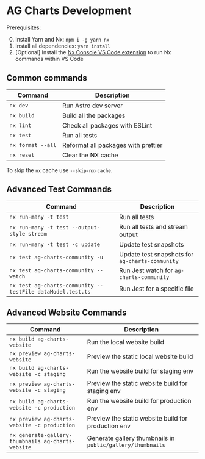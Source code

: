 # AG Charts Development

Prerequisites:

0. Install Yarn and Nx: `npm i -g yarn nx`
1. Install all dependencies: `yarn install`
2. [Optional] Install the [Nx Console VS Code extension](https://marketplace.visualstudio.com/items?itemName=nrwl.angular-console) to run Nx commands within VS Code

## Common commands

| Command           | Description                         |
| ----------------- | ----------------------------------- |
| `nx dev`          | Run Astro dev server                |
| `nx build`        | Build all the packages              |
| `nx lint`         | Check all packages with ESLint      |
| `nx test`         | Run all tests                       |
| `nx format --all` | Reformat all packages with prettier |
| `nx reset`        | Clear the NX cache                  |

To skip the `nx` cache use `--skip-nx-cache`.

## Advanced Test Commands

| Command                                                    | Description                                     |
| ---------------------------------------------------------- | ----------------------------------------------- |
| `nx run-many -t test`                                      | Run all tests                                   |
| `nx run-many -t test --output-style stream`                | Run all tests and stream output                 |
| `nx run-many -t test -c update`                            | Update test snapshots                           |
| `nx test ag-charts-community -u`                           | Update test snapshots for `ag-charts-community` |
| `nx test ag-charts-community --watch`                      | Run Jest watch for `ag-charts-community`        |
| `nx test ag-charts-community --testFile dataModel.test.ts` | Run Jest for a specific file                    |

## Advanced Website Commands

| Command                                            | Description                                                |
| -------------------------------------------------- | ---------------------------------------------------------- |
| `nx build ag-charts-website`                       | Run the local website build                                |
| `nx preview ag-charts-website`                     | Preview the static local website build                     |
| `nx build ag-charts-website -c staging`            | Run the website build for staging env                      |
| `nx preview ag-charts-website -c staging`          | Preview the static website build for staging env           |
| `nx build ag-charts-website -c production`         | Run the website build for production env                   |
| `nx preview ag-charts-website -c production`       | Preview the static website build for production env        |
| `nx generate-gallery-thumbnails ag-charts-website` | Generate gallery thumbnails in `public/gallery/thumbnails` |
